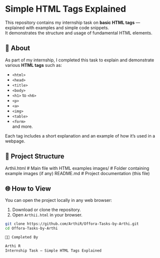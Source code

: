 # Simple HTML Tags Explained

This repository contains my internship task on **basic HTML tags** — explained with examples and simple code snippets.  
It demonstrates the structure and usage of fundamental HTML elements.

## 📘 About
As part of my internship, I completed this task to explain and demonstrate various **HTML tags** such as:
- `<html>`
- `<head>`
- `<title>`
- `<body>`
- `<h1>` to `<h6>`
- `<p>`
- `<a>`
- `<img>`
- `<table>`
- `<form>`  
and more.

Each tag includes a short explanation and an example of how it’s used in a webpage.

## 🧱 Project Structure

Arthii.html         # Main file with HTML examples images/            # Folder containing example images (if any) README.md          # Project documentation (this file)

## 🌐 How to View
You can open the project locally in any web browser:
1. Download or clone the repository.
2. Open `Arthii.html` in your browser.

```bash
git clone https://github.com/ArthiR/Offora-Tasks-by-Arthi.git
cd Offora-Tasks-by-Arthi

🧑‍💻 Completed By

Arthi R
Internship Task — Simple HTML Tags Explained
